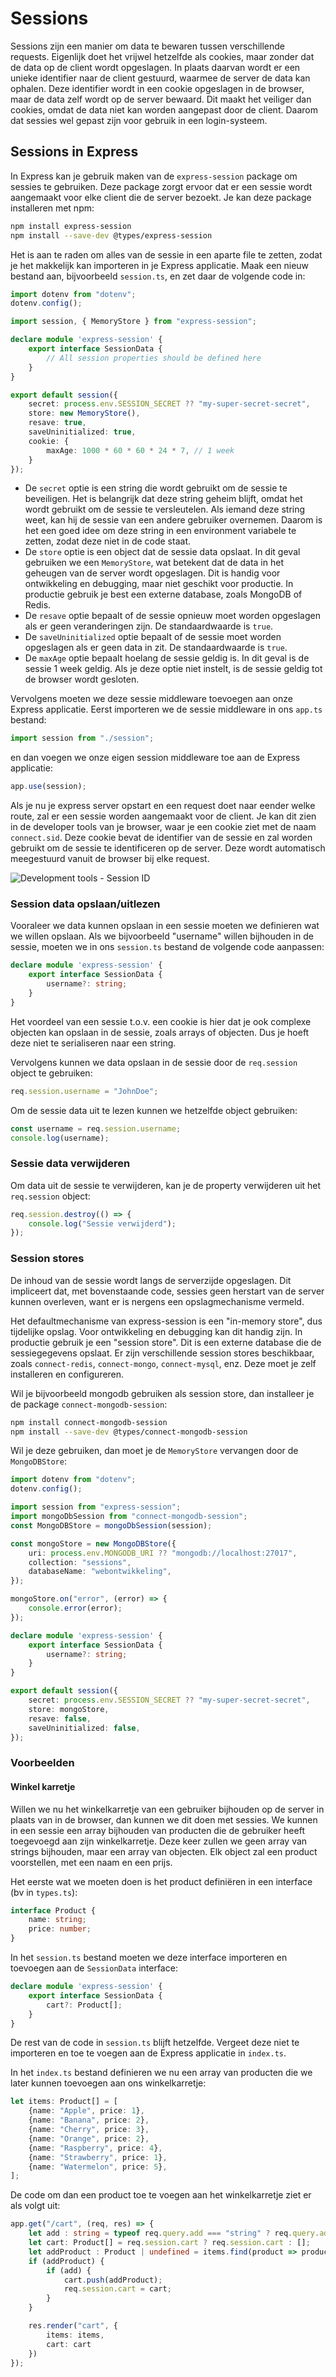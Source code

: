 # Sessions

Sessions zijn een manier om data te bewaren tussen verschillende requests. Eigenlijk doet het vrijwel hetzelfde als cookies, maar zonder dat de data op de client wordt opgeslagen. In plaats daarvan wordt er een unieke identifier naar de client gestuurd, waarmee de server de data kan ophalen. Deze identifier wordt in een cookie opgeslagen in de browser, maar de data zelf wordt op de server bewaard. Dit maakt het veiliger dan cookies, omdat de data niet kan worden aangepast door de client. Daarom dat sessies wel gepast zijn voor gebruik in een login-systeem.

## Sessions in Express

In Express kan je gebruik maken van de `express-session` package om sessies te gebruiken. Deze package zorgt ervoor dat er een sessie wordt aangemaakt voor elke client die de server bezoekt. Je kan deze package installeren met npm:

```bash
npm install express-session
npm install --save-dev @types/express-session
```

Het is aan te raden om alles van de sessie in een aparte file te zetten, zodat je het makkelijk kan importeren in je Express applicatie. Maak een nieuw bestand aan, bijvoorbeeld `session.ts`, en zet daar de volgende code in:

```typescript
import dotenv from "dotenv";
dotenv.config();

import session, { MemoryStore } from "express-session";

declare module 'express-session' {
    export interface SessionData {
        // All session properties should be defined here
    }
}

export default session({
    secret: process.env.SESSION_SECRET ?? "my-super-secret-secret",
    store: new MemoryStore(),
    resave: true,
    saveUninitialized: true,
    cookie: {
        maxAge: 1000 * 60 * 60 * 24 * 7, // 1 week
    }
});
```

* De `secret` optie is een string die wordt gebruikt om de sessie te beveiligen. Het is belangrijk dat deze string geheim blijft, omdat het wordt gebruikt om de sessie te versleutelen. Als iemand deze string weet, kan hij de sessie van een andere gebruiker overnemen. Daarom is het een goed idee om deze string in een environment variabele te zetten, zodat deze niet in de code staat.
* De `store` optie is een object dat de sessie data opslaat. In dit geval gebruiken we een `MemoryStore`, wat betekent dat de data in het geheugen van de server wordt opgeslagen. Dit is handig voor ontwikkeling en debugging, maar niet geschikt voor productie. In productie gebruik je best een externe database, zoals MongoDB of Redis.
* De `resave` optie bepaalt of de sessie opnieuw moet worden opgeslagen als er geen veranderingen zijn. De standaardwaarde is `true`.
* De `saveUninitialized` optie bepaalt of de sessie moet worden opgeslagen als er geen data in zit. De standaardwaarde is `true`.
* De `maxAge` optie bepaalt hoelang de sessie geldig is. In dit geval is de sessie 1 week geldig. Als je deze optie niet instelt, is de sessie geldig tot de browser wordt gesloten.

Vervolgens moeten we deze sessie middleware toevoegen aan onze Express applicatie. Eerst importeren we de sessie middleware in ons `app.ts` bestand:

```typescript
import session from "./session";
```

en dan voegen we onze eigen session middleware toe aan de Express applicatie:

```typescript
app.use(session);
```

Als je nu je express server opstart en een request doet naar eender welke route, zal er een sessie worden aangemaakt voor de client. Je kan dit zien in de developer tools van je browser, waar je een cookie ziet met de naam `connect.sid`. Deze cookie bevat de identifier van de sessie en zal worden gebruikt om de sessie te identificeren op de server. Deze wordt automatisch meegestuurd vanuit de browser bij elke request.

![Development tools - Session ID](../.gitbook/assets/sessionidbrowser.png)

### Session data opslaan/uitlezen

Vooraleer we data kunnen opslaan in een sessie moeten we definieren wat we willen opslaan. Als we bijvoorbeeld "username" willen bijhouden in de sessie, moeten we in ons `session.ts` bestand de volgende code aanpassen:

```typescript
declare module 'express-session' {
    export interface SessionData {
        username?: string;
    }
}
```

Het voordeel van een sessie t.o.v. een cookie is hier dat je ook complexe objecten kan opslaan in de sessie, zoals arrays of objecten. Dus je hoeft deze niet te serialiseren naar een string.

Vervolgens kunnen we data opslaan in de sessie door de `req.session` object te gebruiken:

```typescript
req.session.username = "JohnDoe";
```

Om de sessie data uit te lezen kunnen we hetzelfde object gebruiken:

```typescript
const username = req.session.username;
console.log(username);
```

### Sessie data verwijderen

Om data uit de sessie te verwijderen, kan je de property verwijderen uit het `req.session` object:

```typescript
req.session.destroy(() => {
    console.log("Sessie verwijderd");
});
```

### Session stores

De inhoud van de sessie wordt langs de serverzijde opgeslagen. Dit impliceert dat, met bovenstaande code, sessies geen herstart van de server kunnen overleven, want er is nergens een opslagmechanisme vermeld.

Het defaultmechanisme van express-session is een "in-memory store", dus tijdelijke opslag. Voor ontwikkeling en debugging kan dit handig zijn. In productie gebruik je een "session store". Dit is een externe database die de sessiegegevens opslaat. Er zijn verschillende session stores beschikbaar, zoals `connect-redis`, `connect-mongo`, `connect-mysql`, enz. Deze moet je zelf installeren en configureren.

Wil je bijvoorbeeld mongodb gebruiken als session store, dan installeer je de package `connect-mongodb-session`:

```bash
npm install connect-mongodb-session
npm install --save-dev @types/connect-mongodb-session
```

Wil je deze gebruiken, dan moet je de `MemoryStore` vervangen door de `MongoDBStore`:

```typescript
import dotenv from "dotenv";
dotenv.config();

import session from "express-session";
import mongoDbSession from "connect-mongodb-session";
const MongoDBStore = mongoDbSession(session);

const mongoStore = new MongoDBStore({
    uri: process.env.MONGODB_URI ?? "mongodb://localhost:27017",
    collection: "sessions",
    databaseName: "webontwikkeling",
});

mongoStore.on("error", (error) => {
    console.error(error);
});

declare module 'express-session' {
    export interface SessionData {
        username?: string;
    }
}

export default session({
    secret: process.env.SESSION_SECRET ?? "my-super-secret-secret",
    store: mongoStore,
    resave: false,
    saveUninitialized: false,
});
```

### Voorbeelden

#### Winkel karretje

Willen we nu het winkelkarretje van een gebruiker bijhouden op de server in plaats van in de browser, dan kunnen we dit doen met sessies. We kunnen in een sessie een array bijhouden van producten die de gebruiker heeft toegevoegd aan zijn winkelkarretje. Deze keer zullen we geen array van strings bijhouden, maar een array van objecten. Elk object zal een product voorstellen, met een naam en een prijs.

Het eerste wat we moeten doen is het product definiëren in een interface (bv in `types.ts`):

```typescript
interface Product {
    name: string;
    price: number;
}
```

In het `session.ts` bestand moeten we deze interface importeren en toevoegen aan de `SessionData` interface:

```typescript
declare module 'express-session' {
    export interface SessionData {
        cart?: Product[];
    }
}
```

De rest van de code in `session.ts` blijft hetzelfde. Vergeet deze niet te importeren en toe te voegen aan de Express applicatie in `index.ts`.

In het `index.ts` bestand definieren we nu een array van producten die we later kunnen toevoegen aan ons winkelkarretje:

```typescript
let items: Product[] = [
    {name: "Apple", price: 1},
    {name: "Banana", price: 2},
    {name: "Cherry", price: 3},
    {name: "Orange", price: 2},
    {name: "Raspberry", price: 4},
    {name: "Strawberry", price: 1},
    {name: "Watermelon", price: 5},
];
```

De code om dan een product toe te voegen aan het winkelkarretje ziet er als volgt uit:

```typescript
app.get("/cart", (req, res) => {
    let add : string = typeof req.query.add === "string" ? req.query.add : "";
    let cart: Product[] = req.session.cart ? req.session.cart : [];
    let addProduct : Product | undefined = items.find(product => product.name === add);
    if (addProduct) {
        if (add) {
            cart.push(addProduct);
            req.session.cart = cart;
        }
    }

    res.render("cart", {
        items: items,
        cart: cart
    })
});
```
